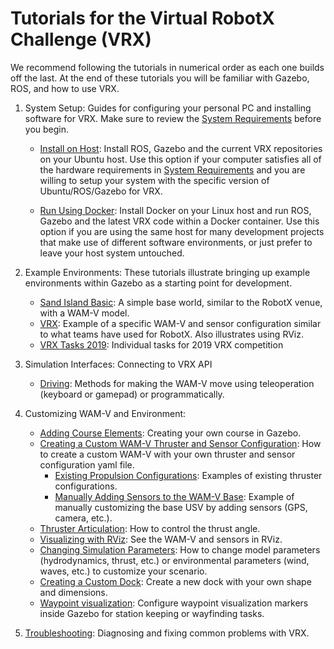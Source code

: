 # Tutorials for the Virtual RobotX Challenge (VRX)

We recommend following the tutorials in numerical order as each one builds off the last. At the end of these tutorials you will be familiar with Gazebo, ROS, and how to use VRX.

1. System Setup: Guides for configuring your personal PC and installing software for VRX.  Make sure to review the [System Requirements](https://bitbucket.org/osrf/vrx/wiki/system_requirements) before you begin.

    * [Install on Host](https://bitbucket.org/osrf/vrx/wiki/tutorials/SystemSetupInstall): Install ROS, Gazebo and the current VRX repositories on your Ubuntu host.  Use this option if your computer satisfies all of the hardware requirements in [System Requirements](https://bitbucket.org/osrf/vrx/wiki/system_requirements) and you are willing to setup your system with the specific version of Ubuntu/ROS/Gazebo for VRX.

    * [Run Using Docker](https://bitbucket.org/osrf/vrx/wiki/tutorials/SystemSetupDocker): Install Docker on your Linux host and run ROS, Gazebo and the latest VRX code within a Docker container.  Use this option if you are using the same host for many development projects that make use of different software environments, or just prefer to leave your host system untouched.

1. Example Environments: These tutorials illustrate bringing up example environments within Gazebo as a starting point for development.

    * [Sand Island Basic](https://bitbucket.org/osrf/vrx/wiki/tutorials/Sand_Island_Basic): A simple base world, similar to the RobotX venue, with a WAM-V model.
    * [VRX](https://bitbucket.org/osrf/vrx/wiki/tutorials/ExampleVrx): Example of a specific WAM-V and sensor configuration similar to what teams have used for RobotX. Also illustrates using RViz.
    * [VRX Tasks 2019](https://bitbucket.org/osrf/vrx/wiki/tutorials/vrx_tasks_2019): Individual tasks for 2019 VRX competition

1. Simulation Interfaces: Connecting to VRX API

    * [Driving](https://bitbucket.org/osrf/vrx/wiki/tutorials/Driving): Methods for making the WAM-V move using teleoperation (keyboard or gamepad) or programmatically.

1. Customizing WAM-V and Environment:

    * [Adding Course Elements](https://bitbucket.org/osrf/vrx/wiki/tutorials/Adding%20course%20elements): Creating your own course in Gazebo.
    * [Creating a Custom WAM-V Thruster and Sensor Configuration](https://bitbucket.org/osrf/vrx/wiki/tutorials/Creating%20a%20custom%20WAM-V%20Thruster%20and%20Sensor%20Configuration%20For%20Competition): How to create a custom WAM-V with your own thruster and sensor configuration yaml file.
        * [Existing Propulsion Configurations](https://bitbucket.org/osrf/vrx/wiki/tutorials/PropulsionConfiguration): Examples of existing thruster configurations.
        * [Manually Adding Sensors to the WAM-V Base](https://bitbucket.org/osrf/vrx/wiki/tutorials/AddingSensors): Example of manually customizing the base USV by adding sensors (GPS, camera, etc.).
    * [Thruster Articulation](https://bitbucket.org/osrf/vrx/wiki/tutorials/thruster_articulation): How to control the thrust angle.
    * [Visualizing with RViz](https://bitbucket.org/osrf/vrx/wiki/tutorials/Visualizing%20with%20RViz): See the WAM-V and sensors in RViz.
    * [Changing Simulation Parameters](https://bitbucket.org/osrf/vrx/wiki/tutorials/ChangingPluginParameters): How to change model parameters (hydrodynamics, thrust, etc.) or environmental parameters (wind, waves, etc.) to customize your scenario.
    * [Creating a Custom Dock](https://bitbucket.org/osrf/vrx/wiki/tutorials/CreateDocks): Create a new dock with your own shape and dimensions.
    * [Waypoint visualization](https://bitbucket.org/osrf/vrx/wiki/tutorials/WaypointVisualization): Configure waypoint visualization markers inside Gazebo for station keeping or wayfinding tasks.


1. [Troubleshooting](https://bitbucket.org/osrf/vrx/wiki/Troubleshooting): Diagnosing and fixing common problems with VRX.